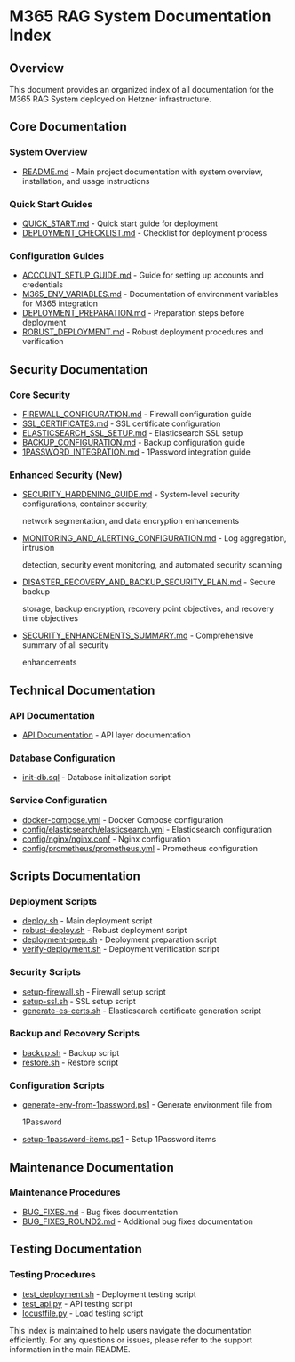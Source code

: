 # M365 RAG System Documentation Index

## Overview

This document provides an organized index of all documentation for the M365 RAG System deployed on Hetzner
  infrastructure.

## Core Documentation

### System Overview

- [README.md](../README.md) - Main project documentation with system overview, installation, and usage instructions

### Quick Start Guides

- [QUICK_START.md](../QUICK_START.md) - Quick start guide for deployment
- [DEPLOYMENT_CHECKLIST.md](DEPLOYMENT_CHECKLIST.md) - Checklist for deployment process

### Configuration Guides

- [ACCOUNT_SETUP_GUIDE.md](ACCOUNT_SETUP_GUIDE.md) - Guide for setting up accounts and credentials
- [M365_ENV_VARIABLES.md](M365_ENV_VARIABLES.md) - Documentation of environment variables for M365 integration
- [DEPLOYMENT_PREPARATION.md](DEPLOYMENT_PREPARATION.md) - Preparation steps before deployment
- [ROBUST_DEPLOYMENT.md](ROBUST_DEPLOYMENT.md) - Robust deployment procedures and verification

## Security Documentation

### Core Security

- [FIREWALL_CONFIGURATION.md](FIREWALL_CONFIGURATION.md) - Firewall configuration guide
- [SSL_CERTIFICATES.md](SSL_CERTIFICATES.md) - SSL certificate configuration
- [ELASTICSEARCH_SSL_SETUP.md](ELASTICSEARCH_SSL_SETUP.md) - Elasticsearch SSL setup
- [BACKUP_CONFIGURATION.md](BACKUP_CONFIGURATION.md) - Backup configuration guide
- [1PASSWORD_INTEGRATION.md](1PASSWORD_INTEGRATION.md) - 1Password integration guide

### Enhanced Security (New)

- [SECURITY_HARDENING_GUIDE.md](SECURITY_HARDENING_GUIDE.md) - System-level security configurations, container security,

  network segmentation, and data encryption enhancements

- [MONITORING_AND_ALERTING_CONFIGURATION.md](MONITORING_AND_ALERTING_CONFIGURATION.md) - Log aggregation, intrusion

  detection, security event monitoring, and automated security scanning

- [DISASTER_RECOVERY_AND_BACKUP_SECURITY_PLAN.md](DISASTER_RECOVERY_AND_BACKUP_SECURITY_PLAN.md) - Secure backup

  storage, backup encryption, recovery point objectives, and recovery time objectives

- [SECURITY_ENHANCEMENTS_SUMMARY.md](SECURITY_ENHANCEMENTS_SUMMARY.md) - Comprehensive summary of all security

  enhancements

## Technical Documentation

### API Documentation

- [API Documentation](../api/README.md) - API layer documentation

### Database Configuration

- [init-db.sql](../scripts/init-db.sql) - Database initialization script

### Service Configuration

- [docker-compose.yml](../docker-compose.yml) - Docker Compose configuration
- [config/elasticsearch/elasticsearch.yml](../config/elasticsearch/elasticsearch.yml) - Elasticsearch configuration
- [config/nginx/nginx.conf](../config/nginx/nginx.conf) - Nginx configuration
- [config/prometheus/prometheus.yml](../config/prometheus/prometheus.yml) - Prometheus configuration

## Scripts Documentation

### Deployment Scripts

- [deploy.sh](../scripts/deploy.sh) - Main deployment script
- [robust-deploy.sh](../scripts/robust-deploy.sh) - Robust deployment script
- [deployment-prep.sh](../scripts/deployment-prep.sh) - Deployment preparation script
- [verify-deployment.sh](../scripts/verify-deployment.sh) - Deployment verification script

### Security Scripts

- [setup-firewall.sh](../scripts/setup-firewall.sh) - Firewall setup script
- [setup-ssl.sh](../scripts/setup-ssl.sh) - SSL setup script
- [generate-es-certs.sh](../scripts/generate-es-certs.sh) - Elasticsearch certificate generation script

### Backup and Recovery Scripts

- [backup.sh](../scripts/backup.sh) - Backup script
- [restore.sh](../scripts/restore.sh) - Restore script

### Configuration Scripts

- [generate-env-from-1password.ps1](../scripts/generate-env-from-1password.ps1) - Generate environment file from

  1Password

- [setup-1password-items.ps1](../scripts/setup-1password-items.ps1) - Setup 1Password items

## Maintenance Documentation

### Maintenance Procedures

- [BUG_FIXES.md](BUG_FIXES.md) - Bug fixes documentation
- [BUG_FIXES_ROUND2.md](BUG_FIXES_ROUND2.md) - Additional bug fixes documentation

## Testing Documentation

### Testing Procedures

- [test_deployment.sh](../tests/test_deployment.sh) - Deployment testing script
- [test_api.py](../tests/test_api.py) - API testing script
- [locustfile.py](../tests/locustfile.py) - Load testing script

This index is maintained to help users navigate the documentation efficiently. For any questions or issues, please refer
  to the support information in the main README.
